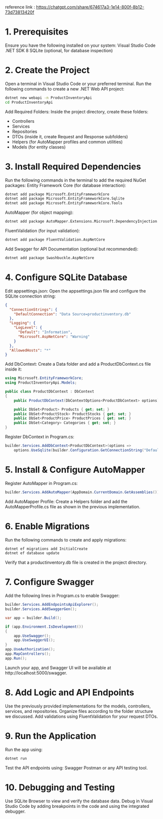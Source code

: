 reference link :
https://chatgpt.com/share/674617a3-1e14-800f-8b12-73d73813420f


# 1. Prerequisites
Ensure you have the following installed on your system:
Visual Studio Code
.NET SDK 8
SQLite (optional, for database inspection)

# 2. Create the Project
Open a terminal in Visual Studio Code or your preferred terminal.
Run the following commands to create a new .NET Web API project:
```bash
dotnet new webapi -n ProductInventoryApi
cd ProductInventoryApi
```


Add Required Folders: Inside the project directory, create these folders:
- Controllers
- Services
- Repositories
- DTOs (inside it, create Request and Response subfolders)
- Helpers (for AutoMapper profiles and common utilities)
- Models (for entity classes)

# 3. Install Required Dependencies
Run the following commands in the terminal to add the required NuGet packages:
Entity Framework Core (for database interaction):
```bash
dotnet add package Microsoft.EntityFrameworkCore
dotnet add package Microsoft.EntityFrameworkCore.Sqlite
dotnet add package Microsoft.EntityFrameworkCore.Tools
```

AutoMapper (for object mapping):
```bash
dotnet add package AutoMapper.Extensions.Microsoft.DependencyInjection
```

FluentValidation (for input validation):
```bash
dotnet add package FluentValidation.AspNetCore
```

Add Swagger for API Documentation (optional but recommended):
```bash
dotnet add package Swashbuckle.AspNetCore
```


# 4. Configure SQLite Database
Edit appsettings.json: Open the appsettings.json file and configure the SQLite connection string:
```json
{
  "ConnectionStrings": {
    "DefaultConnection": "Data Source=productinventory.db"
  },
  "Logging": {
    "LogLevel": {
      "Default": "Information",
      "Microsoft.AspNetCore": "Warning"
    }
  },
  "AllowedHosts": "*"
}
```


Add DbContext: Create a Data folder and add a ProductDbContext.cs file inside it:
```csharp
using Microsoft.EntityFrameworkCore;
using ProductInventoryApi.Models;

public class ProductDbContext : DbContext
{
    public ProductDbContext(DbContextOptions<ProductDbContext> options) : base(options) { }

    public DbSet<Product> Products { get; set; }
    public DbSet<ProductStock> ProductStocks { get; set; }
    public DbSet<ProductPrice> ProductPrices { get; set; }
    public DbSet<Category> Categories { get; set; }
}
```

Register DbContext in Program.cs:
```csharp
builder.Services.AddDbContext<ProductDbContext>(options =>
    options.UseSqlite(builder.Configuration.GetConnectionString("DefaultConnection")));
```


# 5. Install & Configure AutoMapper
Register AutoMapper in Program.cs:
```csharp
builder.Services.AddAutoMapper(AppDomain.CurrentDomain.GetAssemblies());
```

Add AutoMapper Profile: Create a Helpers folder and add the AutoMapperProfile.cs file as shown in the previous implementation.

# 6. Enable Migrations
Run the following commands to create and apply migrations:
```bash
dotnet ef migrations add InitialCreate
dotnet ef database update
```

Verify that a productinventory.db file is created in the project directory.

# 7. Configure Swagger
Add the following lines in Program.cs to enable Swagger:
```csharp
builder.Services.AddEndpointsApiExplorer();
builder.Services.AddSwaggerGen();

var app = builder.Build();

if (app.Environment.IsDevelopment())
{
    app.UseSwagger();
    app.UseSwaggerUI();
}
app.UseAuthorization();
app.MapControllers();
app.Run();
```

Launch your app, and Swagger UI will be available at http://localhost:5000/swagger.

# 8. Add Logic and API Endpoints
Use the previously provided implementations for the models, controllers, services, and repositories.
Organize files according to the folder structure we discussed.
Add validations using FluentValidation for your request DTOs.

# 9. Run the Application
Run the app using:
```bash
dotnet run
```

Test the API endpoints using:
Swagger
Postman or any API testing tool.

# 10. Debugging and Testing
Use SQLite Browser to view and verify the database data.
Debug in Visual Studio Code by adding breakpoints in the code and using the integrated debugger.

